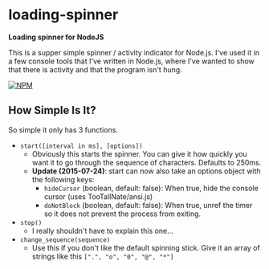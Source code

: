 # loading-spinner
**Loading spinner for NodeJS**

This is a supper simple spinner / activity indicator for Node.js.
I've used it in a few console tools that I've written in Node.js, where I've wanted to show that there is activity and that the program isn't hung.

[![NPM](https://nodei.co/npm/simple-spinner.png?downloads=true)](https://nodei.co/npm/simple-spinner/)

How Simple Is It?
-----------------

So simple it only has 3 functions.

 * `start([interval in ms], [options])`
   * Obviously this starts the spinner. You can give it how quickly you want it to go through the sequence of characters. Defaults to 250ms.
   * **Update (2015-07-24)**: start can now also take an options object with the following keys:
     * `hideCursor` (boolean, default: false): When true, hide the console cursor (uses TooTallNate/ansi.js)
     * `doNotBlock` (boolean, default: false): When true, unref the timer so it does not prevent the process from exiting.
 * `stop()`
   * I really shouldn't have to explain this one...
 * `change_sequence(sequence)`
   * Use this if you don't like the default spinning stick. Give it an array of strings like this `[".", "o", "0", "@", "*"]`
